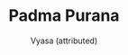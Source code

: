 ---
title: "Padma Purana"
author: ["Vyasa (attributed)"]
year: 1200
language: ["Sanskrit", "English"]
genre: ["Religious Texts", "Mythology", "Classical Literature"]
description: "The Padma Purana ranks among the largest of eighteen Mahapuranas, comprising approximately 55,000 verses across five sections (khandas), presenting encyclopedic coverage of Hindu cosmology, mythology, sacred geography, and devotional theology. Composed between 12th-15th centuries CE (with core material likely around 1200 CE), this massive Vaishnavite work contains: Srishti Khanda covering creation cosmology, divine genealogies, and avatara narratives; Bhumi Khanda presenting extensive sacred geography including pilgrimage sites (tirthas), river sanctity, and regional temple traditions; Svarga Khanda describing celestial realms, heavenly rewards for virtuous conduct, and festival observances; Brahma Khanda addressing duties across varnas (castes) and ashramas (life stages), alongside detailed vrata (vow) descriptions; and Uttara Khanda featuring complete Ramayana retelling emphasizing devotional dimensions alongside discussions of yoga, dharma, and liberation theology. The Padma Purana distinctively emphasizes bhakti (devotion) as supreme path to moksha, extensive pilgrimage site glorification establishing pan-Indian sacred geography, and sectarian passages asserting Vishnu's supremacy while respecting Shiva and Devi. The text's massive scope and regional variations reflect centuries of accretion and transmission across diverse communities. The Padma Purana's influence on temple traditions, pilgrimage culture, festival observances, and vernacular religious literature proves extensive, establishing mythological and ritual frameworks that continue shaping Hindu devotional practice and theological understanding."
collections: ['religious-texts', 'classical-literature', 'devotional-literature', 'ancient-wisdom']
sources:
  - name: "Internet Archive (N.A. Deshpande translation)"
    url: "https://archive.org/details/padma-purana-english"
    type: "other"
  - name: "Sacred Texts (Various sections)"
    url: "https://www.sacred-texts.com/hin/index.htm"
    type: "other"
references:
  - name: "Wikipedia: Padma Purana"
    url: "https://en.wikipedia.org/wiki/Padma_Purana"
    type: "wikipedia"
  - name: "Wikipedia: Puranas"
    url: "https://en.wikipedia.org/wiki/Puranas"
    type: "wikipedia"
  - name: "Wikipedia: Vaishnavism"
    url: "https://en.wikipedia.org/wiki/Vaishnavism"
    type: "wikipedia"
  - name: "Wikipedia: Rama"
    url: "https://en.wikipedia.org/wiki/Rama"
    type: "wikipedia"
  - name: "Wikipedia: Hindu pilgrimage sites"
    url: "https://en.wikipedia.org/wiki/Hindu_pilgrimage_sites_in_India"
    type: "wikipedia"
  - name: "Open Library: Padma Purana year"
    url: "https://openlibrary.org/search?q=Padma+Purana+year+1200+language+Sanskrit+Vyasa+attributed"
    type: "other"
featured: false
publishDate: 2025-10-30
tags: ['classical-literature', 'religious', 'purana']
---